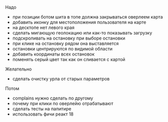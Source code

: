 Надо
- при позиции ботом шита в топе должна закрываться оверлеем карта 
- добавить иконку для местоположения пользователя на карте
- на десктопе нет левого края
- сделать мигающую геолокацию или как-то показывать загрузку 
- подскроливать на остановку при выборе остановки
- при клике на остановку рядом она выставляется
- остановки центрируются по видимой области 
- добавить координаты всех остановок
- поменять серый цвет так как он сливается с картой

Желательно
- сделать очистку урла от старых параметров

Потом
- complains нужно сделать по другому
- почему при клики по оверлейю отрабатывают
- сделать тесты на папитире
- использовать фичи реакт 18
